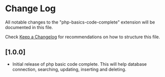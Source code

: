 # Change Log

All notable changes to the "php-basics-code-complete" extension will be documented in this file.

Check [Keep a Changelog](http://keepachangelog.com/) for recommendations on how to structure this file.

## [1.0.0]

-   Initial release of php basic code complete. This will help database connection, searching, updating, inserting and deleting.
